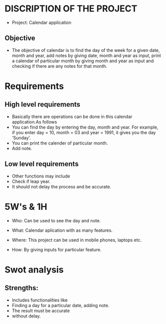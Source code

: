 # DISCRIPTION OF THE PROJECT
 * Project: Calendar application
 
## Objective
 * The objective of calendar is to find the day of the week for a given date, month and year, add notes by giving date, month and year as input, print a calendar of particular month by giving month and year as input and checking if there are any notes for that month.

# Requirements
 ## High level requirements
  * Basically there are operations can be done in this calendar application.As follows
  * You can find the day by entering the day, month and year. For example, if you enter day = 10, month = 03 and year = 1991, it gives you the day ‘Sunday’.
  * You can print the calender of particular month.
  * Add note.


## Low level requirements
 * Other functions may include
 * Check if leap year.
 * It should not delay the process and be accurate.

# 5W's & 1H

 * Who: Can be used to see the day and note.

 * What: Calendar aplication with as many features.

 * Where: This project can be used in mobile phones, laptops etc.

 * How: By giving inputs for particular feature.

# Swot analysis
 ## Strengths:
  * Includes functionalities like
  * Finding a day for a particular date, adding note.
  * The result must be accurate 
  * without delay.

